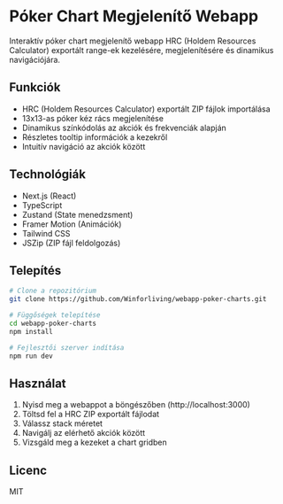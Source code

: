 # Póker Chart Megjelenítő Webapp

Interaktív póker chart megjelenítő webapp HRC (Holdem Resources Calculator) exportált range-ek kezelésére, megjelenítésére és dinamikus navigációjára.

## Funkciók

- HRC (Holdem Resources Calculator) exportált ZIP fájlok importálása
- 13x13-as póker kéz rács megjelenítése
- Dinamikus színkódolás az akciók és frekvenciák alapján
- Részletes tooltip információk a kezekről
- Intuitív navigáció az akciók között

## Technológiák

- Next.js (React)
- TypeScript
- Zustand (State menedzsment)
- Framer Motion (Animációk)
- Tailwind CSS
- JSZip (ZIP fájl feldolgozás)

## Telepítés

```bash
# Clone a repozitórium
git clone https://github.com/Winforliving/webapp-poker-charts.git

# Függőségek telepítése
cd webapp-poker-charts
npm install

# Fejlesztői szerver indítása
npm run dev
```

## Használat

1. Nyisd meg a webappot a böngészőben (http://localhost:3000)
2. Töltsd fel a HRC ZIP exportált fájlodat
3. Válassz stack méretet
4. Navigálj az elérhető akciók között
5. Vizsgáld meg a kezeket a chart gridben

## Licenc

MIT